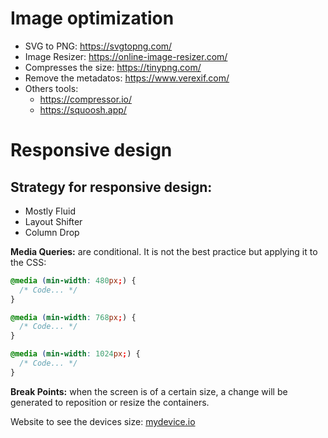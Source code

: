 # Image optimization

- SVG to PNG: https://svgtopng.com/
- Image Resizer: https://online-image-resizer.com/
- Compresses the size: https://tinypng.com/
- Remove the metadatos: https://www.verexif.com/
- Others tools:
  - https://compressor.io/
  - https://squoosh.app/

# Responsive design

## Strategy for responsive design:

- Mostly Fluid
- Layout Shifter
- Column Drop

**Media Queries:** are conditional. It is not the best practice but applying it to the CSS:

```css
@media (min-width: 480px;) {
  /* Code... */
}

@media (min-width: 768px;) {
  /* Code... */
}

@media (min-width: 1024px;) {
  /* Code... */
}
```

**Break Points:** when the screen is of a certain size, a change will be generated to reposition or resize the containers.

Website to see the devices size: [mydevice.io](https://www.mydevice.io/)
